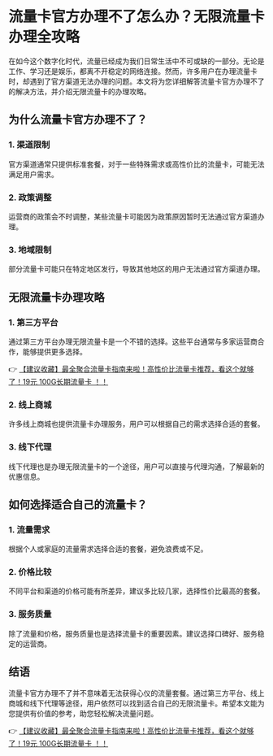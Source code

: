 # 流量卡官方办理不了怎么办？无限流量卡办理全攻略

在如今这个数字化时代，流量已经成为我们日常生活中不可或缺的一部分。无论是工作、学习还是娱乐，都离不开稳定的网络连接。然而，许多用户在办理流量卡时，却遇到了官方渠道无法办理的问题。本文将为您详细解答流量卡官方办理不了的解决方法，并介绍无限流量卡的办理攻略。

## 为什么流量卡官方办理不了？

### 1. 渠道限制
官方渠道通常只提供标准套餐，对于一些特殊需求或高性价比的流量卡，可能无法满足用户需求。

### 2. 政策调整
运营商的政策会不时调整，某些流量卡可能因为政策原因暂时无法通过官方渠道办理。

### 3. 地域限制
部分流量卡可能只在特定地区发行，导致其他地区的用户无法通过官方渠道办理。

## 无限流量卡办理攻略

### 1. 第三方平台
通过第三方平台办理无限流量卡是一个不错的选择。这些平台通常与多家运营商合作，能够提供更多选择。

👉 [【建议收藏】最全聚合流量卡指南来啦！高性价比流量卡推荐，看这个就够了！19元 100G长期流量卡 ！！](https://bit.ly/Liuliangka)

### 2. 线上商城
许多线上商城也提供流量卡办理服务，用户可以根据自己的需求选择合适的套餐。

### 3. 线下代理
线下代理也是办理无限流量卡的一个途径，用户可以直接与代理沟通，了解最新的优惠信息。

## 如何选择适合自己的流量卡？

### 1. 流量需求
根据个人或家庭的流量需求选择合适的套餐，避免浪费或不足。

### 2. 价格比较
不同平台和渠道的价格可能有所差异，建议多比较几家，选择性价比最高的套餐。

### 3. 服务质量
除了流量和价格，服务质量也是选择流量卡的重要因素。建议选择口碑好、服务稳定的运营商。

## 结语

流量卡官方办理不了并不意味着无法获得心仪的流量套餐。通过第三方平台、线上商城和线下代理等途径，用户依然可以找到适合自己的无限流量卡。希望本文能为您提供有价值的参考，助您轻松解决流量问题。

👉 [【建议收藏】最全聚合流量卡指南来啦！高性价比流量卡推荐，看这个就够了！19元 100G长期流量卡 ！！](https://bit.ly/Liuliangka)